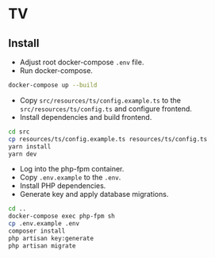 # TV

## Install

- Adjust root docker-compose `.env` file.
- Run docker-compose.

```sh
docker-compose up --build
```

- Copy `src/resources/ts/config.example.ts` to the `src/resources/ts/config.ts` and configure frontend.
- Install dependencies and build frontend.

```sh
cd src
cp resources/ts/config.example.ts resources/ts/config.ts
yarn install
yarn dev
```

- Log into the php-fpm container.
- Copy `.env.example` to the `.env`.
- Install PHP dependencies.
- Generate key and apply database migrations.

```sh
cd ..
docker-compose exec php-fpm sh
cp .env.example .env
composer install
php artisan key:generate
php artisan migrate
```
